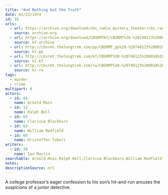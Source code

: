 ```yaml
---
title: "And Nothing but the Truth"
date: 01/23/1974
id: 18
urls: 
  - url: https://archive.org/download/cbs_radio_mystery_theater/cbs_radio_mystery_theater-0001-0050.zip/cbs_radio_mystery_theater-0001-0050%2Fcbsrmt_0018_and_nothing_but_the_truth.mp3
    source: archive-org
  - url: https://archive.org/download/CBSRMTKf/CBSRMT%20-%20740123%200018%20And%20Nothing%20But%20The%20Truth_kf.mp3
    source: kf-archive
  - url: http://cbsrmt.thelongtrek.com/pp/CBSRMT_pp%20-%20740123%200018%20And%20Nothing%20but%20the%20Truth.mp3
    source: kl-pp
  - url: http://cbsrmt.thelongtrek.com/kf/CBSRMT%20-%20740123%200018%20And%20Nothing%20But%20The%20Truth_kf.mp3
    source: kl-kf
  - url: http://cbsrmt.thelongtrek.com/rw/CBSRMT%20-%20740123%200018%20And%20Nothing%20But%20The%20Truth_rw.mp3
    source: kl-rw
tags: 
  - murder
  - crime
multipart: 0
actors:  
  - id: 64
    name: Arnold Moss  
  - id: 12
    name: Ralph Bell  
  - id: 65
    name: Clarissa Blackburn  
  - id: 63
    name: William Redfield  
  - id: 66
    name: Kristoffer Tabori
writers:  
  - id: 38
    name: Ian Martin
searchable: Arnold Moss,Ralph Bell,Clarissa Blackburn,William Redfield,Kristoffer Tabori Ian Martin
notes: 
descriptionSource: nrl
---
```

A college professor’s eager confession to his son’s hit-and-run arouses the suspicions of a junior detective.

